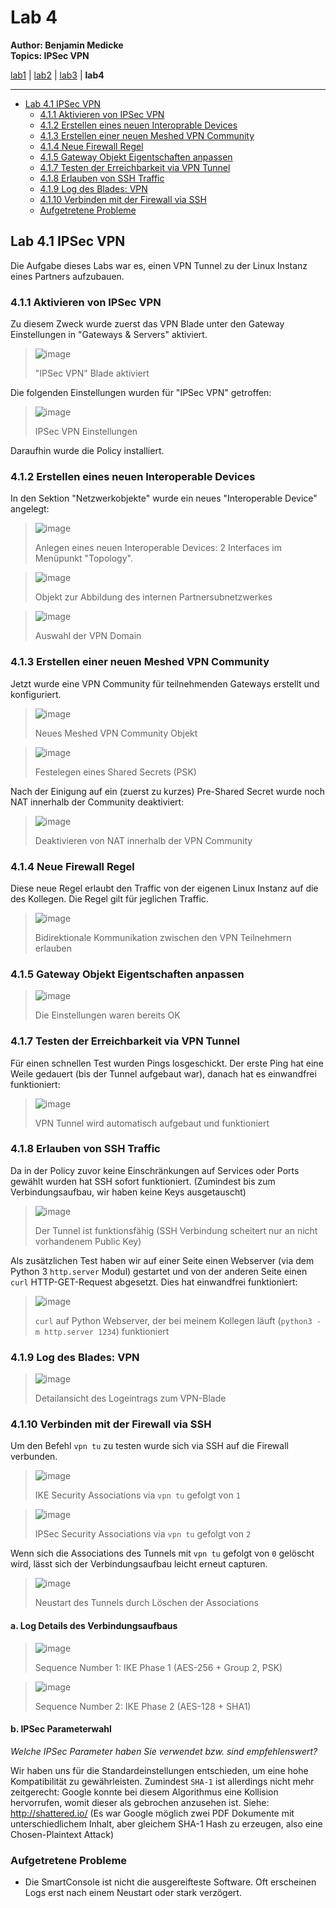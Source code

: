 # Lab 4

**Author: Benjamin Medicke**<br>
**Topics: IPSec VPN**

[lab1](lab1.md) | [lab2](lab2.md) | [lab3](lab3.md) | **lab4**

---

<!-- vim-markdown-toc GFM -->

* [Lab 4.1 IPSec VPN](#lab-41-ipsec-vpn)
  * [4.1.1 Aktivieren von IPSec VPN](#411-aktivieren-von-ipsec-vpn)
  * [4.1.2 Erstellen eines neuen Interoprable Devices](#412-erstellen-eines-neuen-interoprable-devices)
  * [4.1.3 Erstellen einer neuen Meshed VPN Community](#413-erstellen-einer-neuen-meshed-vpn-community)
  * [4.1.4 Neue Firewall Regel](#414-neue-firewall-regel)
  * [4.1.5 Gateway Objekt Eigentschaften anpassen](#415-gateway-objekt-eigentschaften-anpassen)
  * [4.1.7 Testen der Erreichbarkeit via VPN Tunnel](#417-testen-der-erreichbarkeit-via-vpn-tunnel)
  * [4.1.8 Erlauben von SSH Traffic](#418-erlauben-von-ssh-traffic)
  * [4.1.9 Log des Blades: VPN](#419-log-des-blades-vpn)
  * [4.1.10 Verbinden mit der Firewall via SSH](#4110-verbinden-mit-der-firewall-via-ssh)
  * [Aufgetretene Probleme](#aufgetretene-probleme)

<!-- vim-markdown-toc -->

## Lab 4.1 IPSec VPN

Die Aufgabe dieses Labs war es, einen VPN Tunnel zu der Linux Instanz eines Partners aufzubauen.

### 4.1.1 Aktivieren von IPSec VPN

Zu diesem Zweck wurde zuerst das VPN Blade unter den Gateway Einstellungen in "Gateways & Servers" aktiviert.

> ![image](https://user-images.githubusercontent.com/173962/118393849-84ad2000-b641-11eb-80ec-2da58442c6ea.png)
>
> "IPSec VPN" Blade aktiviert

Die folgenden Einstellungen wurden für "IPSec VPN" getroffen:

> ![image](https://user-images.githubusercontent.com/173962/118395165-25eba480-b649-11eb-8cba-9a4058a030ac.png)
>
> IPSec VPN Einstellungen

Daraufhin wurde die Policy installiert.

### 4.1.2 Erstellen eines neuen Interoperable Devices

In den Sektion "Netzwerkobjekte" wurde ein neues "Interoperable Device" angelegt:

> ![image](https://user-images.githubusercontent.com/173962/118395513-13726a80-b64b-11eb-8732-0ec9ff9e744a.png)
>
> Anlegen eines neuen Interoperable Devices: 2 Interfaces im Menüpunkt "Topology".

> ![image](https://user-images.githubusercontent.com/173962/118395772-70baeb80-b64c-11eb-84be-835f1a38b72d.png)
>
> Objekt zur Abbildung des internen Partnersubnetzwerkes

> ![image](https://user-images.githubusercontent.com/173962/118395797-934d0480-b64c-11eb-9478-c29d98990271.png)
>
> Auswahl der VPN Domain

### 4.1.3 Erstellen einer neuen Meshed VPN Community

Jetzt wurde eine VPN Community für teilnehmenden Gateways erstellt und konfiguriert.

> ![image](https://user-images.githubusercontent.com/173962/118395850-df984480-b64c-11eb-87a0-5534185cf663.png)
>
> Neues Meshed VPN Community Objekt

> ![image](https://user-images.githubusercontent.com/173962/118395904-356cec80-b64d-11eb-9953-e115e2740070.png)
>
> Festelegen eines Shared Secrets (PSK)

Nach der Einigung auf ein (zuerst zu kurzes) Pre-Shared Secret wurde noch NAT innerhalb der Community deaktiviert:

> ![image](https://user-images.githubusercontent.com/173962/118395922-49b0e980-b64d-11eb-805a-b8d177ebdc44.png)
>
> Deaktivieren von NAT innerhalb der VPN Community

### 4.1.4 Neue Firewall Regel

Diese neue Regel erlaubt den Traffic von der eigenen Linux Instanz auf die des Kollegen. Die Regel gilt für jeglichen Traffic.

> ![image](https://user-images.githubusercontent.com/173962/118396162-7a455300-b64e-11eb-8daa-3b2741fa328a.png)
>
> Bidirektionale Kommunikation zwischen den VPN Teilnehmern erlauben

### 4.1.5 Gateway Objekt Eigentschaften anpassen

> ![image](https://user-images.githubusercontent.com/173962/118396212-c2647580-b64e-11eb-8c19-6f4b18f7e735.png)
>
> Die Einstellungen waren bereits OK

### 4.1.7 Testen der Erreichbarkeit via VPN Tunnel

Für einen schnellen Test wurden Pings losgeschickt. Der erste Ping hat eine Weile gedauert (bis der Tunnel aufgebaut war), danach hat es einwandfrei funktioniert:

> ![image](https://user-images.githubusercontent.com/173962/118396309-356dec00-b64f-11eb-9035-7c6186eeff81.png)
>
> VPN Tunnel wird automatisch aufgebaut und funktioniert

### 4.1.8 Erlauben von SSH Traffic

Da in der Policy zuvor keine Einschränkungen auf Services oder Ports gewählt wurden hat SSH sofort funktioniert. (Zumindest bis zum Verbindungsaufbau, wir haben keine Keys ausgetauscht)

> ![image](https://user-images.githubusercontent.com/173962/118396425-c80e8b00-b64f-11eb-8401-a182be5900b4.png)
>
> Der Tunnel ist funktionsfähig (SSH Verbindung scheitert nur an nicht vorhandenem Public Key)

Als zusätzlichen Test haben wir auf einer Seite einen Webserver (via dem Python 3 `http.server` Modul) gestartet und von der anderen Seite einen `curl` HTTP-GET-Request abgesetzt. Dies hat einwandfrei funktioniert:

> ![image](https://user-images.githubusercontent.com/173962/118396624-a3ff7980-b650-11eb-8e03-7855a6c3ff8a.png)
>
> `curl` auf Python Webserver, der bei meinem Kollegen läuft (`python3 -m http.server 1234`) funktioniert

### 4.1.9 Log des Blades: VPN

>![image](https://user-images.githubusercontent.com/173962/118396912-f725fc00-b651-11eb-8785-510ca482fb42.png)
>
> Detailansicht des Logeintrags zum VPN-Blade

### 4.1.10 Verbinden mit der Firewall via SSH

Um den Befehl `vpn tu` zu testen wurde sich via SSH auf die Firewall verbunden.

<!-- Suchen Sie sich aus dem Log die Einträge für den Verbindungsaufbau (IPSec Phase 1 und Phase 2) heraus und legen Sie diese der Dokumentation bei. -->

> ![image](https://user-images.githubusercontent.com/173962/118397115-c5f9fb80-b652-11eb-9185-20c0950da7ba.png)
>
> IKE Security Associations via `vpn tu` gefolgt von `1`

> ![image](https://user-images.githubusercontent.com/173962/118397154-ee81f580-b652-11eb-99dc-0bdc1091bceb.png)
>
> IPSec Security Associations via `vpn tu` gefolgt von `2`

Wenn sich die Associations des Tunnels mit `vpn tu` gefolgt von `0` gelöscht wird, lässt sich der Verbindungsaufbau leicht erneut capturen.

> ![image](https://user-images.githubusercontent.com/173962/118397367-db235a00-b653-11eb-88af-e2657af6bc31.png)
>
> Neustart des Tunnels durch Löschen der Associations

#### a. Log Details des Verbindungsaufbaus

> ![image](https://user-images.githubusercontent.com/173962/118398370-89c99980-b658-11eb-8312-3448a232170f.png)
>
> Sequence Number 1: IKE Phase 1 (AES-256 + Group 2, PSK)

> ![image](https://user-images.githubusercontent.com/173962/118398287-348d8800-b658-11eb-9e3a-eb75372dbc6a.png)
>
> Sequence Number 2: IKE Phase 2 (AES-128 + SHA1)

#### b. IPSec Parameterwahl

*Welche IPSec Parameter haben Sie verwendet bzw. sind empfehlenswert?*

Wir haben uns für die Standardeinstellungen entschieden, um eine hohe Kompatibilität zu gewährleisten. Zumindest `SHA-1` ist allerdings nicht mehr zeitgerecht:
Google konnte bei diesem Algorithmus eine Kollision hervorrufen, womit dieser als gebrochen anzusehen ist. Siehe: http://shattered.io/ (Es war Google möglich zwei PDF Dokumente mit unterschiedlichem Inhalt, aber gleichem SHA-1 Hash zu erzeugen, also eine Chosen-Plaintext Attack)

### Aufgetretene Probleme

* Die SmartConsole ist nicht die ausgereifteste Software. Oft erscheinen Logs erst nach einem Neustart oder stark verzögert.